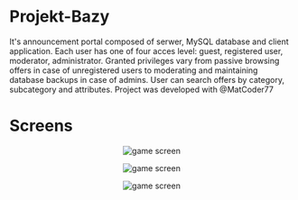 # Projekt-Bazy

It's announcement portal composed of serwer, MySQL database and client application. Each user has one of four acces level: guest, registered user, moderator, administrator. Granted privileges vary from passive browsing offers in case of unregistered users to moderating and maintaining database backups in case of admins.
User can search offers by category, subcategory and attributes. Project was developed with @MatCoder77

# Screens

<p align="center"><img title="game screen" src="https://github.com/MatCoder77/Projekt-Bazy/blob/master/sources/screens/screen4.png?raw=true"></p>
<p align="center"><img title="game screen" src="https://github.com/MatCoder77/Projekt-Bazy/blob/master/sources/screens/screen3.png?raw=true"></p>
<p align="center"><img title="game screen" src="https://github.com/MatCoder77/Projekt-Bazy/blob/master/sources/screens/screen2.png?raw=true"></p>
